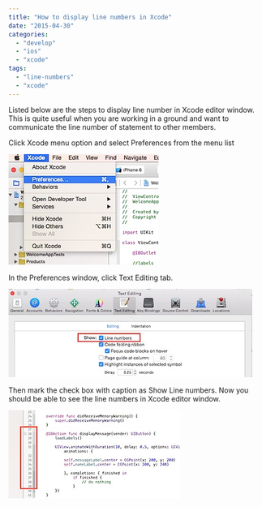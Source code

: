 ```yaml
---
title: "How to display line numbers in Xcode"
date: "2015-04-30"
categories: 
  - "develop"
  - "ios"
  - "xcode"
tags: 
  - "line-numbers"
  - "xcode"
---
```


Listed below are the steps to display line number in Xcode editor window. This is quite useful when you are working in a ground and want to communicate the line number of statement to other members.

Click Xcode menu option and select Preferences from the menu list

![201504301024.jpg](/assets/images/201504301024.jpg)

In the Preferences window, click Text Editing tab.

![201504301026.jpg](/assets/images/201504301026.jpg)

Then mark the check box with caption as Show Line numbers. Now you should be able to see the line numbers in Xcode editor window.

  
![201504301027.jpg](/assets/images/201504301027.jpg)
